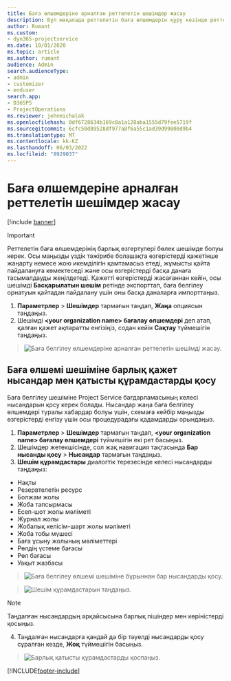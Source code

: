 ```yaml
---
title: Баға өлшемдеріне арналған реттелетін шешімдер жасау
description: Бұл мақалада реттелетін баға өлшемдерін құру кезінде реттелетін шешімді құру жолы туралы түсіндіріледі.
author: Rumant
ms.custom:
- dyn365-projectservice
ms.date: 10/01/2020
ms.topic: article
ms.author: rumant
audience: Admin
search.audienceType:
- admin
- customizer
- enduser
search.app:
- D365PS
- ProjectOperations
ms.reviewer: johnmichalak
ms.openlocfilehash: 0df6728634b169c8a1a128aba1555d79fee5719f
ms.sourcegitcommit: 6cfc50d89528df977a8f6a55c1ad39d99800d9b4
ms.translationtype: MT
ms.contentlocale: kk-KZ
ms.lasthandoff: 06/03/2022
ms.locfileid: "8929037"
---
```

# <a name="create-custom-solutions-for-pricing-dimensions"></a>Баға өлшемдеріне арналған реттелетін шешімдер жасау

[!include [banner](../includes/psa-now-project-operations.md)]

> [!IMPORTANT]
> Реттелетін баға өлшемдерінің барлық өзгертулері бөлек шешімде болуы керек. Осы маңызды үздік тәжірибе болашақта өзгерістерді қажетінше жаңарту немесе жою икемділігін қамтамасыз етеді, жұмысты қайта пайдалануға көмектеседі және осы өзгерістерді басқа данаға тасымалдауды жеңілдетеді. Қажетті өзгерістерді жасағаннан кейін, осы шешімді **Басқарылатын шешім** ретінде экспорттап, баға белгілеу орнатуын қайтадан пайдалану үшін оны басқа даналарға импорттаңыз.

1. **Параметрлер** > **Шешімдер** тармағын таңдап, **Жаңа** опциясын таңдаңыз. 
2. Шешімді **\<your organization name> бағалау өлшемдері** деп атап, қалған қажет ақпаратты енгізіңіз, содан кейін **Сақтау** түймешігін таңдаңыз.

> ![Баға белгілеу өлшемдеріне арналған реттелетін шешімді жасау.](media/Creation-of-custom-pricing-dimension-solution.PNG)
  
## <a name="add-all-required-entities-and-related-components-to-the-pricing-dimension-solution"></a>Баға өлшемі шешіміне барлық қажет нысандар мен қатысты құрамдастарды қосу
Баға белгілеу шешіміне Project Service бағдарламасының келесі нысандарын қосу керек болады. Нысандар жаңа баға белгілеу өлшемдері туралы хабардар болуы үшін, схемаға кейбір маңызды өзгерістерді енгізу үшін осы процедурадағы қадамдарды орындаңыз.

1. **Параметрлер** > **Шешімдер** тармағын таңдап, **\<your organization name> бағалау өлшемдері** түймешігін екі рет басыңыз. 
2. Шешімдер жетекшісінде, сол жақ навигация тақтасында **Бар нысанды қосу** > **Нысандар** тармағын таңдаңыз.
3. **Шешім құрамдастары** диалогтік терезесінде келесі нысандарды таңдаңыз:

- Нақты
- Резервтелетін ресурс
- Болжам жолы
- Жоба тапсырмасы
- Есеп-шот жолы мәліметі
- Журнал жолы
- Жобалық келісім-шарт жолы мәліметі
- Жоба тобы мүшесі
- Баға ұсыну жолының мәліметтері
- Рөлдің үстеме бағасы
- Рөл бағасы 
- Уақыт жазбасы 

> ![Баға белгілеу өлшемі шешіміне бұрыннан бар нысандарды қосу.](media/Existing-entities-to-PD-solution.png)

> ![Шешім құрамдастарын таңдаңыз.](media/Dimension-Components.png)

> [!NOTE]
> Таңдалған нысандардың әрқайсысына барлық пішіндер мен көріністерді қосыңыз.

4. Таңдалған нысандарға қандай да бір тәуелді нысандарды қосу сұралған кезде, **Жоқ** түймешігін басыңыз.

> ![Барлық қатысты құрамдастарды қоспаңыз.](media/Do-not-include-required.png)




[!INCLUDE[footer-include](../includes/footer-banner.md)]
